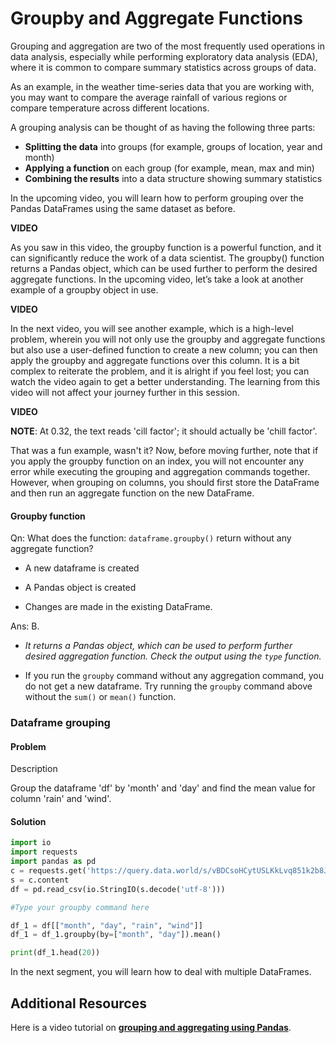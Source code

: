 # Groupby and Aggregate Functions

Grouping and aggregation are two of the most frequently used operations in data analysis, especially while performing exploratory data analysis (EDA), where it is common to compare summary statistics across groups of data.

As an example, in the weather time-series data that you are working with, you may want to compare the average rainfall of various regions or compare temperature across different locations.

A grouping analysis can be thought of as having the following three parts:

- **Splitting the data** into groups (for example, groups of location, year and month)
- **Applying a function** on each group (for example, mean, max and min)
- **Combining the results** into a data structure showing summary statistics

In the upcoming video, you will learn how to perform grouping over the Pandas DataFrames using the same dataset as before.

**VIDEO**

As you saw in this video, the groupby function is a powerful function, and it can significantly reduce the work of a data scientist. The groupby() function returns a Pandas object, which can be used further to perform the desired aggregate functions. In the upcoming video, let’s take a look at another example of a groupby object in use.

**VIDEO**

In the next video, you will see another example, which is a high-level problem, wherein you will not only use the groupby and aggregate functions but also use a user-defined function to create a new column; you can then apply the groupby and aggregate functions over this column. It is a bit complex to reiterate the problem, and it is alright if you feel lost; you can watch the video again to get a better understanding. The learning from this video will not affect your journey further in this session.

**VIDEO**

**NOTE**: At 0.32, the text reads 'cill factor'; it should actually be 'chill factor'.

That was a fun example, wasn't it? Now, before moving further, note that if you apply the groupby function on an index, you will not encounter any error while executing the grouping and aggregation commands together. However, when grouping on columns, you should first store the DataFrame and then run an aggregate function on the new DataFrame.

#### Groupby function

Qn: What does the function: `dataframe.groupby()` return without any aggregate function?

- A new dataframe is created

- A Pandas object is created

- Changes are made in the existing DataFrame.

Ans: B.

- *It returns a Pandas object, which can be used to perform further desired aggregation function. Check the output using the `type` function.*

- If you run the `groupby` command without any aggregation command, you do not get a new dataframe. Try running the `groupby` command above without the `sum()` or `mean()` function.

### Dataframe grouping

#### Problem

Description

Group the dataframe 'df' by 'month' and 'day' and find the mean value for column 'rain' and 'wind'.

#### Solution

```python
import io
import requests
import pandas as pd
c = requests.get('https://query.data.world/s/vBDCsoHCytUSLKkLvq851k2b8JOCkF', verify=False)
s = c.content
df = pd.read_csv(io.StringIO(s.decode('utf-8')))

#Type your groupby command here

df_1 = df[["month", "day", "rain", "wind"]]
df_1 = df_1.groupby(by=["month", "day"]).mean()

print(df_1.head(20))
```

In the next segment, you will learn how to deal with multiple DataFrames.

## Additional Resources

Here is a video tutorial on [**grouping and aggregating using Pandas**](https://www.youtube.com/watch?v=txMdrV1Ut64).
